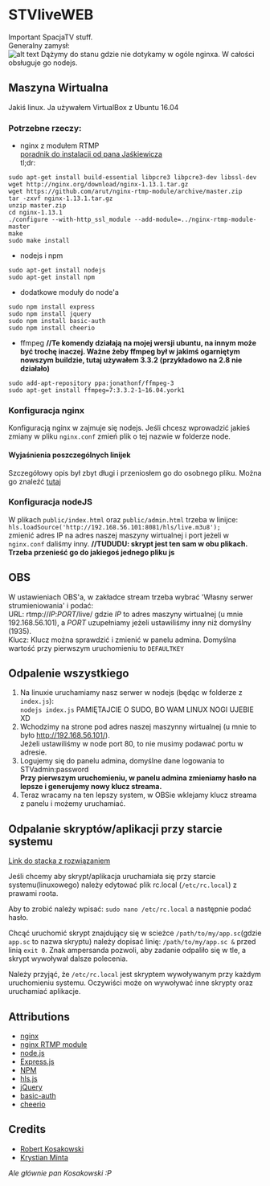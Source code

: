 # STVliveWEB
Important SpacjaTV stuff.  
Generalny zamysł:  
![alt text](../master/schemat.png "Schemat")
Dążymy do stanu gdzie nie dotykamy w ogóle nginxa. W całości obsługuje go nodejs.

## Maszyna Wirtualna
Jakiś linux.
Ja używałem VirtualBox z Ubuntu 16.04
### Potrzebne rzeczy:
- nginx z modułem RTMP  
[poradnik do instalacji od pana Jaśkiewicza](https://obsproject.com/forum/resources/how-to-set-up-your-own-private-rtmp-server-using-nginx.50/)  
tl;dr:  
```
sudo apt-get install build-essential libpcre3 libpcre3-dev libssl-dev
wget http://nginx.org/download/nginx-1.13.1.tar.gz
wget https://github.com/arut/nginx-rtmp-module/archive/master.zip
tar -zxvf nginx-1.13.1.tar.gz
unzip master.zip
cd nginx-1.13.1
./configure --with-http_ssl_module --add-module=../nginx-rtmp-module-master
make
sudo make install
```
- nodejs i npm  
```
sudo apt-get install nodejs  
sudo apt-get install npm
```
- dodatkowe moduły do node'a
```
sudo npm install express
sudo npm install jquery
sudo npm install basic-auth
sudo npm install cheerio
```
- ffmpeg **//Te komendy działają na mojej wersji ubuntu, na innym może być trochę inaczej. Ważne żeby ffmpeg był w jakimś ogarniętym nowszym buildzie, tutaj używałem 3.3.2 (przykładowo na 2.8 nie działało)**
```
sudo add-apt-repository ppa:jonathonf/ffmpeg-3
sudo apt-get install ffmpeg=7:3.3.2-1~16.04.york1 
```

### Konfiguracja nginx
Konfiguracją nginx w zajmuje się nodejs. Jeśli chcesz wprowadzić jakieś zmiany w pliku `nginx.conf` zmień plik o tej nazwie w folderze node.
#### Wyjaśnienia poszczególnych linijek
Szczegółowy opis był zbyt długi i przeniosłem go do osobnego pliku.
Można go znaleźć [tutaj](../master/nginxCONF.md)


### Konfiguracja nodeJS

W plikach `public/index.html` oraz `public/admin.html` trzeba w linijce:  
`hls.loadSource('http://192.168.56.101:8081/hls/live.m3u8');`  
zmienić adres IP na adres naszej maszyny wirtualnej i port jeżeli w `nginx.conf` daliśmy inny.
**//TUDUDU: skrypt jest ten sam w obu plikach. Trzeba przenieść go do jakiegoś jednego pliku js**
 
## OBS
W ustawieniach OBS'a, w zakładce stream trzeba wybrać 'Własny serwer strumieniowania' i podać:  
URL: rtmp://*IP*:*PORT*/live/ gdzie *IP* to adres maszyny wirtualnej (u mnie 192.168.56.101), a *PORT* uzupełniamy jeżeli ustawiliśmy inny niż domyślny (1935).  
Klucz: Klucz można sprawdzić i zmienić w panelu admina. Domyślna wartość przy pierwszym uruchomieniu to `DEFAULTKEY`

## Odpalenie wszystkiego
1. Na linuxie uruchamiamy nasz serwer w nodejs (będąc w folderze z `index.js`):  
`nodejs index.js`
PAMIĘTAJCIE O SUDO, BO WAM LINUX NOGI UJEBIE XD  
2. Wchodzimy na strone pod adres naszej maszynny wirtualnej (u mnie to było http://192.168.56.101/).  
Jeżeli ustawiliśmy w node port 80, to nie musimy podawać portu w adresie.  
3. Logujemy się do panelu admina, domyślne dane logowania to STVadmin:password  
**Przy pierwszym uruchomieniu, w panelu admina zmieniamy hasło na lepsze i generujemy nowy klucz streama.**  
4. Teraz wracamy na ten lepszy system, w OBSie wklejamy klucz streama z panelu i możemy uruchamiać.  

## Odpalanie skryptów/aplikacji przy starcie systemu
[Link do stacka z rozwiązaniem](https://stackoverflow.com/questions/12973777/how-to-run-a-shell-script-at-startup)

Jeśli chcemy aby skrypt/aplikacja uruchamiała się przy starcie systemu(linuxowego) należy edytować plik rc.local
(`/etc/rc.local`) z prawami roota.

Aby to zrobić należy wpisać: `sudo nano /etc/rc.local` a następnie podać hasło.

Chcąć uruchomić skrypt znajdujący się w scieżce `/path/to/my/app.sc`(gdzie `app.sc` to nazwa skryptu) należy dopisać linię:
`/path/to/my/app.sc &` przed linią `exit 0`. Znak ampersanda pozwoli, aby zadanie odpaliło się w tle, a skrypt wywoływał dalsze polecenia. 

Należy przyjąć, że `/etc/rc.local` jest skryptem wywoływanym przy każdym uruchomieniu systemu. Oczywiści może on wywoływać inne skrypty oraz uruchamiać aplikacje.

## Attributions
- [nginx](https://nginx.org/en/)
- [nginx RTMP module](https://github.com/arut/nginx-rtmp-module)
- [node.js](https://nodejs.org/en/)
- [Express.js](https://expressjs.com/)
- [NPM](https://www.npmjs.com/)
- [hls.js](https://github.com/video-dev/hls.js/)
- [jQuery](https://jquery.com/)
- [basic-auth](https://github.com/jshttp/basic-auth)
- [cheerio](https://github.com/cheeriojs/cheerio)

## Credits
- [Robert Kosakowski](https://github.com/Kosert)  
- [Krystian Minta](https://github.com/Yuunai)  
  
*Ale głównie pan Kosakowski :P*
